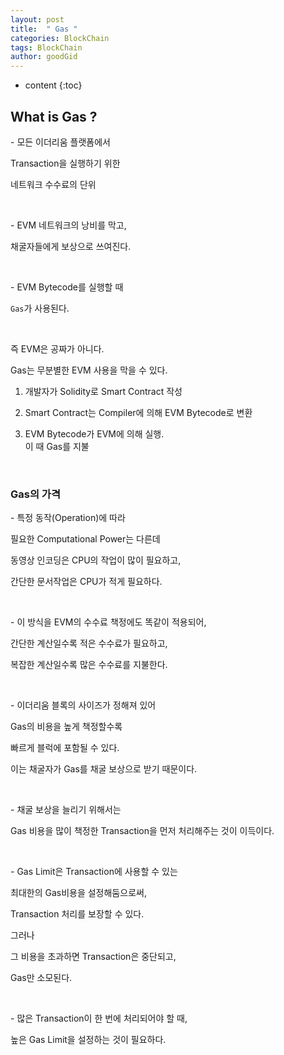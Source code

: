 ```yaml
---
layout: post
title:  " Gas "
categories: BlockChain
tags: BlockChain
author: goodGid
---
```

* content
{:toc}

## What is Gas ?

\- 모든 이더리움 플랫폼에서

Transaction을 실행하기 위한

네트워크 수수료의 단위

<br>

\- EVM 네트워크의 낭비를 막고, 

채굴자들에게 보상으로 쓰여진다.

<br>

\- EVM Bytecode를 실행할 때

`Gas`가 사용된다.

<br>

즉 EVM은 공짜가 아니다.

Gas는 무분별한 EVM 사용을 막을 수 있다.

1. 개발자가 Solidity로 Smart Contract 작성

2. Smart Contract는 Compiler에 의해 EVM Bytecode로 변환

3. EVM Bytecode가 EVM에 의해 실행. <br> 이 때 Gas를 지불


<br>

### Gas의 가격

\- 특정 동작(Operation)에 따라 

필요한 Computational Power는 다른데

동영상 인코딩은 CPU의 작업이 많이 필요하고,

간단한 문서작업은 CPU가 적게 필요하다.

<br>

\- 이 방식을 EVM의 수수료 책정에도 똑같이 적용되어,

간단한 계산일수록 적은 수수료가 필요하고,

복잡한 계산일수록 많은 수수료를 지불한다.

<br>

\- 이더리움 블록의 사이즈가 정해져 있어

Gas의 비용을 높게 책정할수록 

빠르게 블럭에 포함될 수 있다.

이는 채굴자가 Gas를 채굴 보상으로 받기 때문이다.

<br>

\- 채굴 보상을 늘리기 위해서는

Gas 비용을 많이 책정한 Transaction을 먼저 처리해주는 것이 이득이다.

<br>

\- Gas Limit은 Transaction에 사용할 수 있는

최대한의 Gas비용을 설정해둠으로써,

Transaction 처리를 보장할 수 있다.

그러나

그 비용을 초과하면 Transaction은 중단되고,

Gas만 소모된다.

<br>

\- 많은 Transaction이 한 번에 처리되어야 할 때,

높은 Gas Limit을 설정하는 것이 필요하다.



